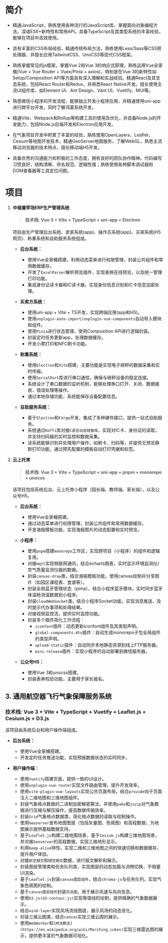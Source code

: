 # 简介

- 精通JavaScript，熟练使用各种流行的JavaScript库，掌握面向对象编程方法，深谙ES6+新特性和常用API。具备TypeScript及其类型系统的丰富经验，能够在项目中高效使用。

- 具有丰富的CSS布局经验，精通传统布局方法，熟练使用Less/Sass等CSS预处理器，并擅长应用TailwindCSS、UnoCSS等现代CSS框架。

- 熟练掌握常见的js框架，掌握Vue 2和Vue 3的响应式原理，熟练运用Vue全家桶(Vue + Vue Router + Vuex/Pinia + axios)，特别是在Vue 3的新特性如Setup/Composition API等方面具有深入理解和实战经验。精通React及其生态系统，包括React Router和Redux，并熟悉React Native开发。擅长使用主流UI组件库，如Element UI、Ant Design、Vant UI、Vuetify、MUI等。

- 熟悉微信小程序的开发流程，能够独立开发小程序应用，并精通使用uni-app进行跨平台开发，同时了解鸿蒙系统开发。

- 精通Vite、Webpack和Rollup等构建工具的使用及优化，并具备Node.js的开发能力，包括Node.js后端开发和Electron应用开发。

- 在气象项目开发中积累了丰富的经验，熟练使用OpenLayers、Leaflet、Cesium等地图开发技术，精通GeoServer地图服务，了解WebGL，熟悉主流移动浏览器的技术特点，擅长移动端H5开发。

- 具备优秀的沟通能力和积极的工作态度，拥有良好的团队协作精神。代码编写习惯良好，结构清晰、命名规范、逻辑性强；熟练使用各种脚本调试器和DOM查看器等工具定位问题。

# 项目

1. **中禄屠宰场ERP生产管理系统** 
   > #### 技术栈: Vue 3 + Vite + TypeScript + uni-app + Electron
   项目由生产管理后台系统、卖家系统(app)、操作员系统(app)、买家系统(H5网页)、称重系统和自助服务系统组成。

   - **后台系统：** 
     - 使用Vue全家桶搭建，利用动态菜单进行权限管理，封装公共组件和常用数据缓存。
     - 开发了`ExcelParser`解析预览插件，实现表格在线预览，以及统一管理打印功能。
     - 集成身份证读卡器和IC读卡器，实现身份信息识别和IC卡信息加密处理。

   - **买卖方系统：**
     - 使用uni-app + Vite + TS开发，实现跨端应用(app和H5)。
     - 使用`unplugin-auto-import/unplugin-vue-components`自动导入模块和组件。
     - 使用`Pinia`进行状态管理，使用Composition API进行逻辑封装。
     - 封装定时任务更新app，处理数据缓存。
     - 开发小票打印和NFC刷卡功能。

   - **称重系统：** 
     - 使用`Electron`和`Vite`搭建，主要功能是实现电子磅秤的数据采集和实时传输。
     - 使用`SerialPort`库进行串口通信，确保与磅秤设备的稳定连接。
     - 系统设计了串口数据的监听机制，能够处理串口打开、关闭、数据接收、错误处理等操作。
     - 通过本地存储功能，系统能保存设备配置信息。

   - **自助服务系统：** 
     - 基于`Electron`和`Forge`开发，集成了多种硬件接口，提供一站式自助服务。
     - 系统通过`Koffi`库对接`C语言动态链接库`，实现对IC卡、身份证的读取，并支持扫码器的实时监控和数据采集。
     - 该系统能够识别并处理用户操作，如刷卡、扫码等，并提供无预览静默打印功能，通过预先配置的模板自动打印凭据和标签。

2. **云上托育** 
   > #### 技术栈: Vue 3 + Vite + TypeScript + uni-app + pnpm + monorepo + unocss
   该项目包括系统后台、云上托育小程序（园长端、教师端、家长端），以及公众号H5。

   - **后台系统：**
     - 使用Vue全家桶搭建。
     - 通过动态菜单进行权限管理，封装公共组件和常用数据缓存。
     - 开发海报模板功能，实现海报图片的动态配置和实时预览。

   - **小程序：**
     - 使用`pnpm`搭建`monorepo`工作区，实现跨项目（小程序）的组件和逻辑复用。
     - 对接`mqtt`实现物联网通讯，结合echarts图表，实时显示环境监测仪/空气质量监测仪器的数据。
     - 封装`canvas-draw`类，结合海报模板功能，使用canvas绘制并分享图片（如园区课程表、食谱等）。
     - 封装全局蓝牙管理状态（pinia），结合小程序蓝牙模块，实时同步蓝牙体温枪测温数据到小程序。
     - 封装`CloudWebSocket`类，结合小程序Socket功能，实现消息推送，及时提示代办事项和处理结果。
     - 对接视频监控流，提供实时监控功能。
     - 封装多个插件简化工作流程：
        - `iconfont`插件：动态更新iconfont组件及其类型声明。
        - `global-components-dts`插件：自动生成monorepo子包全局组件的类型声明。
        - `upload-static`插件：自动同步本地静态资源到线上FTP服务器。
        - `mini-release`插件：实现小程序的自动部署到微信服务器。

   - **公众号H5：**
     - 使用Vue 3和unocss搭建。
     - 封装表单校验功能，主要用于家长报名。

## 3. **通用航空器飞行气象保障服务系统**
### 技术栈: Vue 3 + Vite + TypeScript + Vuetify + Leaflet.js + Cesium.js + D3.js

该项目由系统后台和用户操作端组成。

- **后台系统：**
  - 使用Vue全家桶搭建。
  - 开发定时任务推送功能，实现预报数据状态的实时同步。

- **用户操作端：**
  - 使用`Vuetify`搭建页面，提供一致的UI设计。
  - 使用`unplugin-vue-router`实现文件路由管理，提升开发效率。
  - 使用`vite-plugin-vue-layouts`实现公共页面布局，结合`provide`向子页面注入二维地图和三维地图组件。
  - 封装气象格点数据的二进制加密解密算法，并使用`pako`和`jszip`对气象数据进行压缩与解压操作，提高数据传输效率。
  - 封装`Grid`气象格点数据类，简化格点数据的读取与绘制操作。
  - 使用`Geoserver`发布地图图层（包括矢量图、色斑图）和高程数据，为地图展示提供基础数据支持。
  - 基于`Leaflet.js`构建二维地图场景，基于`Cesium.js`构建三维地图场景，并对接`Geoserver`的高程数据，实现三维地形显示。
  - 利用`keep-alive`特性，实现二维和三维地图之间的快速切换和数据缓存，提升用户体验。
  - 对接`航空报文`和`探空报文`数据，进行报文解析和展示。
  - 封装图层管理类和任务队列类，实现图层的动态加载与流畅切换，不阻塞UI渲染。
  - 基于`Leaflet.js`封装`canvas图层组件`，结合`chroma-js`与任务队列，实现气象色斑图的绘制。
  - 基于`canvas图层组件`封装`风羽图`，用于展示风速与风向信息。
  - 使用`D3.js(d3-contour.js)`实现等值线的绘制，提供精确的气象数据展示。
  - 结合`wind-layer`实现风场流线图层，展示风场的动态变化。
  - 封装三维云图类，结合`canvas`实现三维云图的展示。
  - 使用`WebWorker`和`[MCB算法](https://en.wikipedia.org/wiki/Marching_cubes)`实现三维雷达图的展示，提供更丰富的气象数据可视化。

